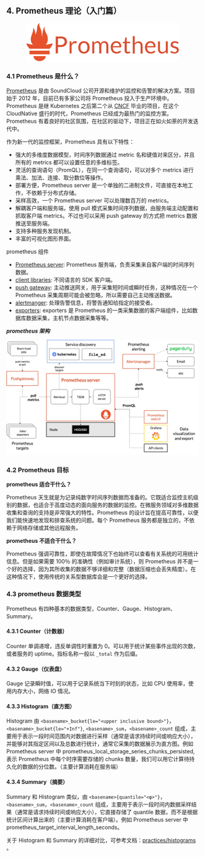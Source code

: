 ## 4. Prometheus 理论（入门篇）

<p align="center"><img src="./images/prometheus-logo.png" width="400px"></p>

### 4.1 Prometheus 是什么？

[Prometheus](https://prometheus.io) 是由 SoundCloud 公司开源和维护的监控和告警的解决方案。项目始于 2012 年，目前已有多家公司将 Prometheus 投入于生产环境中。Prometheus 是继 Kubernetes 之后第二个从 [CNCF](https://www.cncf.io/) 毕业的项目，在这个 CloudNative 盛行的时代，Prometheus 已经成为最热门的监控方案。Prometheus 有着良好的社区氛围，在社区的驱动下，项目正在如火如荼的开发迭代中。

作为新一代的监控框架，Prometheus 具有以下特性：
 
* 强大的多维度数据模型，时间序列数据通过 metric 名和键值对来区分，并且所有的 metrics 都可以设置任意的多维标签。
* 灵活的查询语句（PromQL），在同一个查询语句，可以对多个 metrics 进行乘法、加法、连接、取分数位等操作。
* 部署方便，Prometheus server 是一个单独的二进制文件，可直接在本地工作，不依赖于分布式存储。
* 采样高效，一个 Prometheus server 可以处理数百万的 metrics。
* 解耦客户端和服务端，使用 pull 模式采集时间序列数据，由服务端主动配置和抓取客户端 metrics。不过也可以采用 push gateway 的方式把 metrics 数据推送至服务端。
* 支持多种服务发现机制。
* 丰富的可视化图形界面。

prometheus 组件

* [Prometheus server](https://github.com/prometheus/prometheus): Prometheus 服务端，负责采集来自客户端的时间序列数据。
* [client libraries](https://prometheus.io/docs/instrumenting/clientlibs/): 不同语言的 SDK 客户端。
* [push gateway](https://github.com/prometheus/pushgateway): 主动推送网关，用于采集短时间或瞬时任务，这种情况在一个 Prometheus 采集周期可能会被忽略，所以需要自己主动推送数据。
* [alertmanger](https://github.com/prometheus/alertmanager): 处理告警信息，将警告通知给指定的接受者。
* [exporters](https://prometheus.io/docs/instrumenting/exporters/): exporters 是 Prometheus 的一类采集数据的客户端组件，比如数据库数据采集，主机节点数据采集等等。

***prometheus 架构***

![Prometheus 架构图](./images/prometheus-architecture.png)

### 4.2 Prometheus 目标

**prometheus 适合干什么？**

Prometheus 天生就是为记录纯数字时间序列数据而准备的。它既适合监控主机级别的数据，也适合于高度动态的面向服务的数据的监控。在微服务领域对多维数据收集和查询的支持是非常强大的特性。Prometheus 的设计旨在提高可靠性，以便我们能快速地发现和排查系统的问题。每个 Prometheus 服务都是独立的，不依赖于网络存储或其他远程服务。

**prometheus 不适合干什么？**

Prometheus 强调可靠性，即使在故障情况下也始终可以查看有关系统的可用统计信息。但是如果需要 100％ 的准确性（例如审计系统），则 Prometheus 并不是一个好的选择，因为其所收集的数据不够详细和完整（数据压缩也会丢失精度）。在这种情况下，使用传统的关系型数据库会是一个更好的选择。

### 4.3 prometheus 数据类型

Prometheus 有四种基本的数据类型，Counter、Gauge、Histogram、Summary。

#### 4.3.1 Counter（计数器）

Counter 单调递增，违反单调性时重置为 0。可以用于统计某些事件出现的次数，或者服务的 uptime。指标名称一般以 `_total` 作为后缀。

#### 4.3.2 Gauge（仪表盘）

Gauge 记录瞬时值，可以用于记录系统当下时刻的状态，比如 CPU 使用率，使用内存大小，网络 IO 情况。

#### 4.3.3 Histogram（直方图）

Histogram 由 `<basename>_bucket{le="<upper inclusive bound>"}`，`<basename>_bucket{le="+Inf"}`, `<basename>_sum`，`<basename>_count` 组成，主要用于表示一段时间范围内对数据进行采样（通常是请求持续时间或响应大小），并能够对其指定区间以及总数进行统计，通常它采集的数据展示为直方图。例如 Prometheus server 中 prometheus_local_storage_series_chunks_persisted, 表示 Prometheus 中每个时序需要存储的 chunks 数量，我们可以用它计算待持久化的数据的分位数。（主要计算消耗在服务端）

#### 4.3.4 Summary（摘要）

Summary 和 Histogram 类似，由 `<basename>{quantile="<φ>"}`，`<basename>_sum`，`<basename>_count` 组成，主要用于表示一段时间内数据采样结果（通常是请求持续时间或响应大小），它直接存储了 quantile 数据，而不是根据统计区间计算出来的（主要计算消耗在客户端）。例如 Prometheus server 中 prometheus_target_interval_length_seconds。

关于 Histogram 和 Summary 的详细对比，可参考文档：[practices/histograms](https://prometheus.io/docs/practices/histograms/) 。
